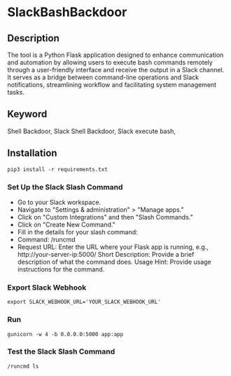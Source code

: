 # SlackBashBackdoor

## Description
The tool is a Python Flask application designed to enhance communication and automation by allowing users to execute bash commands remotely through a user-friendly interface and receive the output in a Slack channel. It serves as a bridge between command-line operations and Slack notifications, streamlining workflow and facilitating system management tasks.

## Keyword
Shell Backdoor, Slack Shell Backdoor, Slack execute bash, 

## Installation

```
pip3 install -r requirements.txt
```

### Set Up the Slack Slash Command

- Go to your Slack workspace.
- Navigate to "Settings & administration" > "Manage apps."
- Click on "Custom Integrations" and then "Slash Commands."
- Click on "Create New Command."
- Fill in the details for your slash command:
- Command: /runcmd
- Request URL: Enter the URL where your Flask app is running, e.g., http://your-server-ip:5000/
Short Description: Provide a brief description of what the command does.
Usage Hint: Provide usage instructions for the command.

### Export Slack Webhook
```
export SLACK_WEBHOOK_URL='YOUR_SLACK_WEBHOOK_URL'
```

### Run
```
gunicorn -w 4 -b 0.0.0.0:5000 app:app
```

### Test the Slack Slash Command
```
/runcmd ls
```

